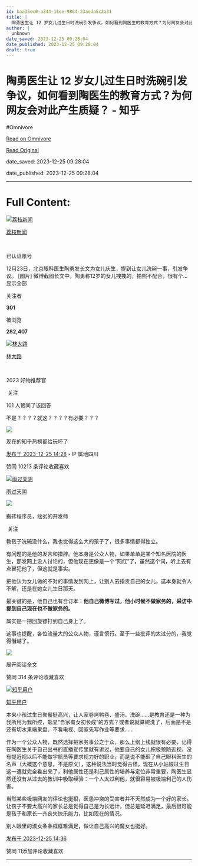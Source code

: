 ```yaml
---
id: baa35ec0-a344-11ee-9864-23aeda5c2a31
title: |
  陶勇医生让 12 岁女儿过生日时洗碗引发争议，如何看到陶医生的教育方式？为何网友会对此产生质疑？ - 知乎
author: |
  unknown
date_saved: 2023-12-25 09:28:04
date_published: 2023-12-25 09:28:04
draft: true
---
```


# 陶勇医生让 12 岁女儿过生日时洗碗引发争议，如何看到陶医生的教育方式？为何网友会对此产生质疑？ - 知乎
#Omnivore

[Read on Omnivore](https://omnivore.app/me/12-18ca1dc2326)

[Read Original](https://www.zhihu.com/question/636539387/answer/3338364904)

date_saved: 2023-12-25 09:28:04

date_published: 2023-12-25 09:28:04

--- 

# Full Content: 

[![荔枝新闻](https://proxy-prod.omnivore-image-cache.app/0x0,sLrSfycsmMj1vXVTpEc3TebcGakdlqh23RINUtpNhAt8/https://pic1.zhimg.com/v2-c693b1431f88e4d59188dc2a3b527010_l.jpg?source=1def8aca)](https://www.zhihu.com/org/li-zhi-xin-wen)

[荔枝新闻](https://www.zhihu.com/org/li-zhi-xin-wen)

[​](https://www.zhihu.com/question/48510028)

已认证账号

12月23日，北京眼科医生陶勇发长文为女儿庆生，提到让女儿洗碗一事，引发争议。 \[图片\] 微博截图长文中，陶勇称12岁的女儿拽拽的，拍照不配合，很有个…显示全部 ​

关注者

**301**

被浏览

**282,407**

[![林大路](https://proxy-prod.omnivore-image-cache.app/0x0,sCDOxuZsvE8ilHNFzQdj_O2ifcsyTFycAOxbsIC2_L54/https://pic1.zhimg.com/v2-b3a2b4f225e71bf18b56b36a5ae766de_l.jpg?source=2c26e567)](https://www.zhihu.com/people/2br2)

[林大路](https://www.zhihu.com/people/2br2)

[​](https://www.zhihu.com/question/48509984)​

2023 好物推荐官

​ 关注

101 人赞同了该回答

不是？？？？就这？？？？有必要？？？

![](https://proxy-prod.omnivore-image-cache.app/500x500,s5oYKW6fPL3J9IoVDY0jQxt1D_kuKHpKsBFCf17qWnqk/https://pic1.zhimg.com/50/v2-fb5ac131140114c10e6d38f3e05a9b03_720w.jpg?source=2c26e567)

现在的知乎热榜都给玩坏了

[发布于 2023-12-25 14:28](https://www.zhihu.com/question/636539387/answer/3338364904)・IP 属地四川

​赞同 102​​13 条评论​收藏​喜欢

[![雨过天阴](https://proxy-prod.omnivore-image-cache.app/0x0,sUNHtYIIBCiglE66IUyCoZzMvkkBsbJI1LBrhDS6iAA8/https://picx.zhimg.com/v2-c7f4ff6ef8422deef0afa84150f0bf31_l.jpg?source=1def8aca)](https://www.zhihu.com/people/yu-guo-tian-yin-40)

[雨过天阴](https://www.zhihu.com/people/yu-guo-tian-yin-40)

​![](https://proxy-prod.omnivore-image-cache.app/0x0,sRpP1H2oa_TfsDLpATwsIt6ipVLRN7HlUZGTch2Ee4JQ/https://picx.zhimg.com/v2-4812630bc27d642f7cafcd6cdeca3d7a.jpg?source=88ceefae)

搬砖程序员，拙劣的开发师

​ 关注

教孩子洗碗没什么，我也觉得这么大的孩子了，很多事情都得独立。

有问题的是他的发言和措辞。他本身是公众人物，如果单单是某个知名医院的医生，那发网上没人讨论的，但他现在更像是一个“网红”了，虽然这个词，听上去有点冒犯他了，但这就是事实。

把他认为女儿做的不对的事情发到网上，让别人去指责自己的女儿，这本身就令人不解，还是在她女儿生日那天。

最关键的是，他自己也有合订本：**他自己微博写过，他小时候不做家务的，采访中提到自己现在也不做家务的。**

属实是一把回旋镖打到自己身上了。

这事也提醒，各位流量大的公众人物，谨言慎行。至于一些批评的太过分的，我觉得僭越了。

![](https://proxy-prod.omnivore-image-cache.app/889x1024,stL0XmWVttxpE39LFHrUhy2z3OQ8K_1LYbjqG4AmRHCw/https://pic1.zhimg.com/50/v2-b65c8d580202619132a557c3f7740c31_720w.jpg?source=1def8aca)

展开阅读全文​

​赞同 31​​4 条评论​收藏​喜欢

[![知乎用户](https://proxy-prod.omnivore-image-cache.app/0x0,sc7PmXdG24zKshppSSWwRDhgKUBWHo-HOvj-adQUYCH4/https://pic1.zhimg.com/v2-abed1a8c04700ba7d72b45195223e0ff_l.jpg?source=1def8aca)](https://www.zhihu.com/people/f0cde0cd323d5334698c3f9175e2696f)

[知乎用户](https://www.zhihu.com/people/f0cde0cd323d5334698c3f9175e2696f)

本来小孩过生日聚餐挺高兴，让人家卷烤鸭卷、盛汤、洗碗……是教育还是一种为我所用为我所控，彰显“吾家有女初长成”的方式？或者说就算碗洗了，后面是不是还有切水果端果盘、不看电视、回家先写作业等要求……

作为一个公众人物，既然选择把家务事公之于众，那么上纲上线就很有必要，记得在陶医生关于自己出书的直播宣传里就有讲过，他要自己的女儿积极预防近视，没有提近视以后不能做宇航员等要求视力好的职业，而是说不能砸了自己眼科医生的名声（大概这个意思，不是原文），这种说法当时觉得古怪，现在从小姑娘过生日这一遭就完全看出来了，利他属性还是利己属性的培养与定位非常重要，陶医生显然还没有从过去的教训中吸取经验：一个人太过利他，就很容易被极端利己的人伤害。

当然某些极端网友的评论也挺狠，医患冲突的受害者并不天然成为一个好的家长。让孩子不要太高兴的家长总是觉得自己是为长远计，但总是延迟满足，最后很可能是孩子和家长一齐丧失快乐能力，比如现在的情况。

别人眼里的淑女条条框框难满足，做让自己高兴的魔女也挺好。

[发布于 2023-12-25 14:36](https://www.zhihu.com/question/636539387/answer/3338373985)

​赞同 11​​添加评论​收藏​喜欢

---

